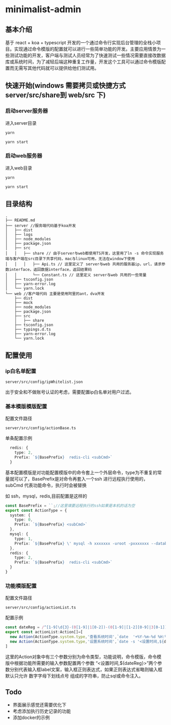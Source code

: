 # minimalist-admin
## 基本介绍
基于 react + koa + typescript 开发的一个通过命令行实现后台管理的全栈小项目。实现通过命令模版的配置就可以进行一些简单功能的开发。主要应用情景为一些测试功能的开发，客户端与测试人员经常为了快速测试一些情况需要直接改数据库或系统时间，为了减轻后端这种重复工作量，开发这个工具可以通过命令模版配置而无需写其他代码就可以提供给他们测试用。
## 快速开始(windows 需要拷贝或快捷方式server/src/share到 web/src 下)

### 启动server服务器
进入server目录
```bash
yarn 
```
```bash
yarn start
```
### 启动web服务器
进入web目录
```bash
yarn 
```

```bash
yarn start
```

## 目录结构
```
.
├── README.md
├── server //服务端代码基于koa开发
│   ├── dist
│   ├── logs
│   ├── node_modules
│   ├── package.json
│   ├── src
│   │   ├── share // 由于server与web都使用TS开发，这里用了ln -s 命令实现服务端与客户端在src目录下共享代码，mac与linux可用，无法在window下使用
│   │   │   ├── Api.ts // 这里定义了 server与web 共用的服务器ip，url，请求参数interface，返回数据interface，返回结果码
│   │       └── Constant.ts // 这里定义 server与web 共用的一些常量
│   ├── tsconfig.json
│   ├── yarn-error.log
│   └── yarn.lock
└── web //客户端代码 主要是使用阿里的ant，dva开发
    ├── dist
    ├── mock
    ├── node_modules
    ├── package.json
    ├── src
    │   ├── share
    ├── tsconfig.json
    ├── typings.d.ts
    ├── yarn-error.log
    └── yarn.lock
```
## 配置使用
### ip白名单配置
```
server/src/config/ipWhitelist.json
```
出于安全和不做账号认证的考虑，需要配置ip白名单对用户过滤。

### 基本模版模版配置

配置文件路径 
```
server/src/config/actionBase.ts
```
单条配置示例
```ts
  redis: {
    type: 2,
    Prefix: `${BasePrefix}  redis-cli <subCmd>`
  }
```
基本配置模版是对功能配置模版中的命令套上一个外层命令，type为不重复的常量就可以了，BasePrefix是对命令再套入一个ssh 进行远程执行使用的， subCmd 代表功能命令，执行时会被替换

如 ssh，mysql，redis,目前配置是这样的
```ts
const BasePrefix = ``;//这里填要远程执行的ssh如果是本机的话为空
export const ActionType = {
  system: {
    type: 0,
    Prefix: `${BasePrefix} <subCmd>`
  },
  mysql: {
    type: 1,
    Prefix: `${BasePrefix} \' mysql -h xxxxxxx -uroot -pxxxxxxx --database=xxxxxxx -e \"<subCmd>\"\'` //这里根据自己数据库进行配置
  },
  redis: {
    type: 2,
    Prefix: `${BasePrefix}  redis-cli <subCmd>`
  }
}
```

### 功能模版配置
配置文件路径
```
server/src/config/actionList.ts
``` 
配置示例
```ts
const dateReg = /^[1-9]\d{3}-(0[1-9]|1[0-2])-(0[1-9]|[1-2][0-9]|3[0-1])\s+(20|21|22|23|[0-1]\d):[0-5]\d:[0-5]\d$/.source;//日期正则
export const actionList:Action[]=[
  new Action(ActionType.system.type,'查看系统时间',`date  '+%Y-%m-%d %H:%M:%S'`),
  new Action(ActionType.system.type,'设置系统时间',`date -s '<设置时间,${dateReg}>'`),
]
```
这里的Action对象中有三个参数分别为命令类型，功能说明，命令模版，命令模版中根据功能所需要的输入参数配置两个参数 “<设置时间,${dateReg}>”两个参数分别代表输入框label文案，输入框正则表达式，如果正则表达式省略则输入框默认只允许 数字字母下划线点号 组成的字符串，防止sql或命令注入。

## Todo
* 界面展示感觉还需要优化下
* 考虑添加执行历史记录的功能
* 添加docker的示例